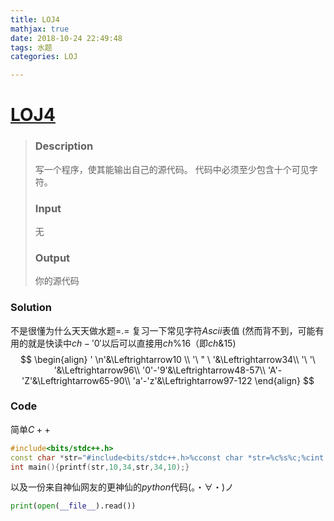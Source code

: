 ```yaml
---
title: LOJ4
mathjax: true
date: 2018-10-24 22:49:48
tags: 水题
categories: LOJ

---
```


# [LOJ4](https://loj.ac/problem/4)
> ### Description 
> 写一个程序，使其能输出自己的源代码。
> 代码中必须至少包含十个可见字符。
> ### Input 
> 无
> ### Output
> 你的源代码

### Solution
不是很懂为什么天天做水题=.=
复习一下常见字符$Ascii$表值
(然而背不到，可能有用的就是快读中$ch-'0'$以后可以直接用$ch\%16$（即$ch\&15$)
$$
\begin{align}
' \n'&\Leftrightarrow10 \\
'\ " \ '&\Leftrightarrow34\\
'\ '\ '&\Leftrightarrow96\\
'0'-'9'&\Leftrightarrow48-57\\
'A'-'Z'&\Leftrightarrow65-90\\
'a'-'z'&\Leftrightarrow97-122
\end{align}
$$
### Code 
简单$C++$
```c++
#include<bits/stdc++.h>
const char *str="#include<bits/stdc++.h>%cconst char *str=%c%s%c;%cint main(){printf(str,10,34,str,34,10);}";
int main(){printf(str,10,34,str,34,10);}
```
以及一份来自神仙网友的更神仙的$python$代码(。・∀・)ノ
```python
print(open(__file__).read())
```
